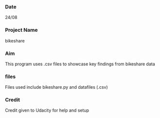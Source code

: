 ### Date
24/08

### Project Name
bikeshare

### Aim
This program uses .csv files to showcase key findings from bikeshare data

### files
Files used include bikeshare.py and datafiles (.csv)

### Credit
Credit given to Udacity for help and setup
